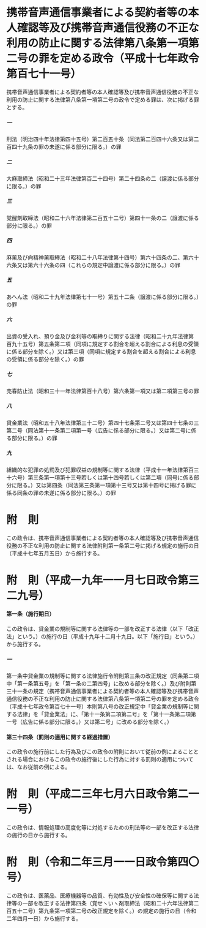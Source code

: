 # 携帯音声通信事業者による契約者等の本人確認等及び携帯音声通信役務の不正な利用の防止に関する法律第八条第一項第二号の罪を定める政令（平成十七年政令第百七十一号）
携帯音声通信事業者による契約者等の本人確認等及び携帯音声通信役務の不正な利用の防止に関する法律第八条第一項第二号の政令で定める罪は、次に掲げる罪とする。
##### 一
刑法（明治四十年法律第四十五号）第二百五十条（同法第二百四十六条又は第二百四十九条の罪の未遂に係る部分に限る。）の罪
##### 二
大麻取締法（昭和二十三年法律第百二十四号）第二十四条の二（譲渡に係る部分に限る。）の罪
##### 三
覚醒剤取締法（昭和二十六年法律第二百五十二号）第四十一条の二（譲渡に係る部分に限る。）の罪
##### 四
麻薬及び向精神薬取締法（昭和二十八年法律第十四号）第六十四条の二、第六十六条又は第六十六条の四（これらの規定中譲渡に係る部分に限る。）の罪
##### 五
あへん法（昭和二十九年法律第七十一号）第五十二条（譲渡に係る部分に限る。）の罪
##### 六
出資の受入れ、預り金及び金利等の取締りに関する法律（昭和二十九年法律第百九十五号）第五条第二項（同項に規定する割合を超える割合による利息の受領に係る部分を除く。）又は第三項（同項に規定する割合を超える割合による利息の受領に係る部分を除く。）の罪
##### 七
売春防止法（昭和三十一年法律第百十八号）第六条第一項又は第二項第三号の罪
##### 八
貸金業法（昭和五十八年法律第三十二号）第四十七条第二号又は第四十七条の三第二号（同法第十一条第二項第一号（広告に係る部分に限る。）又は第二号に係る部分に限る。）の罪
##### 九
組織的な犯罪の処罰及び犯罪収益の規制等に関する法律（平成十一年法律第百三十六号）第三条第一項第十三号若しくは第十四号若しくは第二項（同号に係る部分に限る。）又は第四条（同法第三条第一項第十三号又は第十四号に掲げる罪に係る同条の罪の未遂に係る部分に限る。）の罪
# 附　則
この政令は、携帯音声通信事業者による契約者等の本人確認等及び携帯音声通信役務の不正な利用の防止に関する法律附則第一条第二号に掲げる規定の施行の日（平成十七年五月五日）から施行する。
# 附　則（平成一九年一一月七日政令第三二九号）
#### 第一条（施行期日）
この政令は、貸金業の規制等に関する法律等の一部を改正する法律（以下「改正法」という。）の施行の日（平成十九年十二月十九日。以下「施行日」という。）から施行する。
##### 一
第一条中貸金業の規制等に関する法律施行令附則第三条の改正規定（同条第二項中「第一条第五号」を「第一条の二第四号」に改める部分を除く。）及び附則第三十一条の規定（携帯音声通信事業者による契約者等の本人確認等及び携帯音声通信役務の不正な利用の防止に関する法律第八条第一項第二号の罪を定める政令（平成十七年政令第百七十一号）本則第八号の改正規定中「貸金業の規制等に関する法律」を「貸金業法」に、「第十一条第二項第二号」を「第十一条第二項第一号（広告に係る部分に限る。）又は第二号」に改める部分を除く。）
#### 第三十四条（罰則の適用に関する経過措置）
この政令の施行前にした行為及びこの政令の附則において従前の例によることとされる場合におけるこの政令の施行後にした行為に対する罰則の適用については、なお従前の例による。
# 附　則（平成二三年七月六日政令第二一一号）
この政令は、情報処理の高度化等に対処するための刑法等の一部を改正する法律の施行の日から施行する。
# 附　則（令和二年三月一一日政令第四〇号）
この政令は、医薬品、医療機器等の品質、有効性及び安全性の確保等に関する法律等の一部を改正する法律第四条（覚せヽいヽ剤取締法（昭和二十六年法律第二百五十二号）第九条第一項第二号の改正規定を除く。）の規定の施行の日（令和二年四月一日）から施行する。
